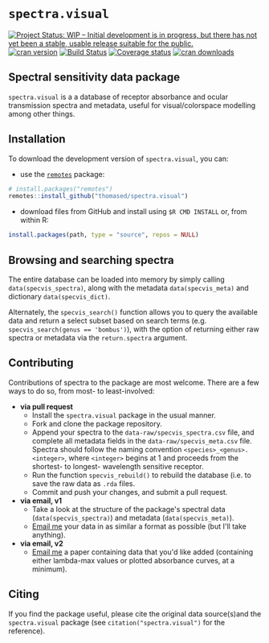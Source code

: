 # `spectra.visual`

[![Project Status: WIP – Initial development is in progress, but there has not yet been a stable, usable release suitable for the public.](https://www.repostatus.org/badges/latest/wip.svg)](https://www.repostatus.org/#wip) [![cran version](https://www.r-pkg.org/badges/version-ago/spectra.visual)](https://cran.r-project.org/package=spectra.visual/)
[![Build Status](https://travis-ci.org/thomased/spectra.visual.svg?branch=master)](https://travis-ci.org/thomased/spectra.visual/)
[![Coverage status](https://codecov.io/gh/thomased/spectra.visual/branch/master/graph/badge.svg)](https://codecov.io/github/thomased/spectra.visual?branch=master)
[![cran downloads](https://cranlogs.r-pkg.org/badges/grand-total/spectra.visual)](https://cran.r-project.org/package=spectra.visual/)

## Spectral sensitivity data package

`spectra.visual` is a a database of receptor absorbance and ocular transmission spectra and metadata, useful for visual/colorspace modelling among other things.

## Installation

To download the development version of `spectra.visual`, you can:

* use the [`remotes`](https://github.com/r-lib/remotes) package:

```r
# install.packages("remotes")
remotes::install_github("thomased/spectra.visual")
```

* download files from GitHub and install using `$R CMD INSTALL` or, from within R:

```r
install.packages(path, type = "source", repos = NULL)
```

## Browsing and searching spectra

The entire database can be loaded into memory by simply calling `data(specvis_spectra)`, along with the metadata `data(specvis_meta)` and dictionary `data(specvis_dict)`. 

Alternately, the `specvis_search()` function allows you to query the available data and return a select subset based on search terms (e.g. `specvis_search(genus == 'bombus')`), with the option of returning either raw spectra or metadata via the `return.spectra` argument. 

## Contributing

Contributions of spectra to the package are most welcome. There are a few ways to do so, from most- to least-involved:

- **via pull request**  
  - Install the `spectra.visual` package in the usual manner.
  - Fork and clone the package repository.
  - Append your spectra to the `data-raw/specvis_spectra.csv` file, and complete all metadata fields in the `data-raw/specvis_meta.csv` file. Spectra should follow the naming convention `<species>_<genus>.<integer>`, where `<integer>` begins at 1 and proceeds from the shortest- to longest- wavelength sensitive receptor.
  - Run the function `specvis_rebuild()` to rebuild the database (i.e. to save the raw data as `.rda` files.
  - Commit and push your changes, and submit a pull request.
-  **via email, v1**  
    - Take a look at the structure of the package's spectral data (`data(specvis_spectra)`) and metadata (`data(specvis_meta)`).
    - [Email me](mailto:thomas.white@sydney.edu.au) your data in as similar a format as possible (but I'll take anything).
- **via email, v2**  
    - [Email me](mailto:thomas.white@sydney.edu.au) a paper containing data that you'd like added (containing either lambda-max values or plotted absorbance curves, at a minimum). 

## Citing

If you find the package useful, please cite the original data source(s)and the `spectra.visual` package (see `citation("spectra.visual")` for the reference).
